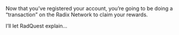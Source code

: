 Now that you’ve registered your account, you’re going to be doing a “transaction” on the Radix Network to claim your rewards.

I’ll let RadQuest explain…
